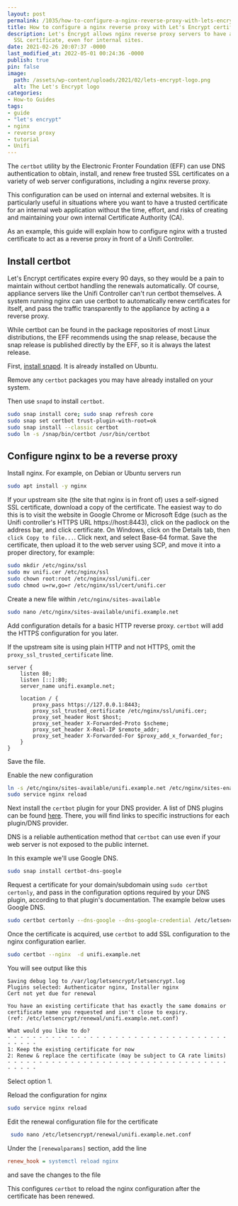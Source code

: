 ```yaml
---
layout: post
permalink: /1035/how-to-configure-a-nginx-reverse-proxy-with-lets-encrypt-certificates
title: How to configure a nginx reverse proxy with Let's Encrypt certificates
description: Let's Encrypt allows nginx reverse proxy servers to have a real, trusted
  SSL certificate, even for internal sites.
date: 2021-02-26 20:07:37 -0000
last_modified_at: 2022-05-01 00:24:36 -0000
publish: true
pin: false
image:
  path: /assets/wp-content/uploads/2021/02/lets-encrypt-logo.png
  alt: The Let's Encrypt logo
categories:
- How-to Guides
tags:
- guide
- "let's encrypt"
- nginx
- reverse proxy
- tutorial
- Unifi
---
```

The `certbot` utility by the Electronic Fronter Foundation (EFF) can use DNS
authentication to obtain, install, and renew free trusted SSL certificates on
a variety of web server configurations, including a nginx reverse proxy.

This configuration can be used on internal and external websites. It is
particularly useful in situations where you want to have a trusted certificate
for an internal web application without the time, effort, and risks of
creating and maintaining your own internal Certificate Authority (CA).

As an example, this guide will explain how to configure nginx with a trusted
certificate to act as a reverse proxy in front of a Unifi Controller.

## Install certbot

Let's Encrypt certificates expire every 90 days, so they would be a pain to
maintain without certbot handling the renewals automatically. Of course,
appliance servers like the Unifi Controller can't run certbot themselves. A
system running nginx can use certbot to automatically renew certificates for
itself, and pass the traffic transparently to the appliance by acting a a
reverse proxy.

While certbot can be found in the package repositories of most Linux
distributions, the EFF recommends using the snap release, because the snap
release is published directly by the EFF, so it is always the latest release.

First, [install snapd](https://snapcraft.io/docs/installing-snapd). It is
already installed on Ubuntu.

Remove any `certbot` packages you may have already installed on your system.

Then use `snapd` to install `certbot`.

```bash
sudo snap install core; sudo snap refresh core
sudo snap set certbot trust-plugin-with-root=ok
sudo snap install --classic certbot
sudo ln -s /snap/bin/certbot /usr/bin/certbot
```

## Configure nginx to be a reverse proxy

Install nginx. For example, on Debian or Ubuntu servers run

```bash
sudo apt install -y nginx
```

If your upstream site (the site that nginx is in front of) uses a self-signed
SSL certificate, download a copy of the certificate. The easiest way to do
this is to visit the website in Google Chrome or Microsoft Edge (such as the
Unifi controller's HTTPS URL https://host:8443), click on the padlock on the
address bar, and click certificate. On Windows, click on the Details tab, then
`click Copy to file...`. Click next, and select Base-64 format. Save the
certificate, then upload it to the web server using SCP, and move it into a
proper directory, for example:

```bash
sudo mkdir /etc/nginx/ssl
sudo mv unifi.cer /etc/nginx/ssl
sudo chown root:root /etc/nginx/ssl/unifi.cer
sudo chmod u=rw,go=r /etc/nginx/ssl/cert/unifi.cer
```

Create a new file within `/etc/nginx/sites-available`

```bash
sudo nano /etc/nginx/sites-available/unifi.example.net
```

Add configuration details for a basic HTTP reverse proxy. `certbot` will add
the HTTPS configuration for you later.

If the upstream site is using plain HTTP and not HTTPS, omit the
`proxy_ssl_trusted_certificate` line.

```nginx
server {
    listen 80;
    listen [::]:80;
    server_name unifi.example.net;

    location / {
        proxy_pass https://127.0.0.1:8443;
        proxy_ssl_trusted_certificate /etc/nginx/ssl/unifi.cer;
        proxy_set_header Host $host;
        proxy_set_header X-Forwarded-Proto $scheme;
        proxy_set_header X-Real-IP $remote_addr;
        proxy_set_header X-Forwarded-For $proxy_add_x_forwarded_for;
    }
}
```

Save the file.

Enable the new configuration

```bash
ln -s /etc/nginx/sites-available/unifi.example.net /etc/nginx/sites-enabled/unifi.example.net
sudo service nginx reload
```

Next install the `certbot` plugin for your DNS provider. A list of DNS plugins
can be found [here](https://certbot.eff.org/docs/using.html#dns-plugins).
There, you will find links to specific instructions for each plugin/DNS
provider.

DNS is a reliable authentication method that `certbot` can use even if your
web server is not exposed to the public internet.

In this example we'll use Google DNS.

```bash
sudo snap install certbot-dns-google
```

Request a certificate for your domain/subdomain using `sudo certbot certonly`,
and pass in the configuration options required by your DNS plugin, according
to that plugin's documentation. The example below uses Google DNS.

```bash
sudo certbot certonly --dns-google --dns-google-credential /etc/letsencrypt/creds/google-dns-creds.json -d unifi.example.net
```

Once the certificate is acquired, use `certbot` to add SSL configuration to
the nginx configuration earlier.

```bash
sudo certbot --nginx  -d unifi.example.net
```

You will see output like this

```text
Saving debug log to /var/log/letsencrypt/letsencrypt.log
Plugins selected: Authenticator nginx, Installer nginx
Cert not yet due for renewal

You have an existing certificate that has exactly the same domains or certificate name you requested and isn't close to expiry.
(ref: /etc/letsencrypt/renewal/unifi.example.net.conf)

What would you like to do?
- - - - - - - - - - - - - - - - - - - - - - - - - - - - - - - - - - - - - - - -
1: Keep the existing certificate for now
2: Renew & replace the certificate (may be subject to CA rate limits)
- - - - - - - - - - - - - - - - - - - - - - - - - - - - - - - - - - - - - - - -
```

Select option 1.

Reload the configuration for nginx

```bash
sudo service nginx reload
```

Edit the renewal configuration file for the certificate

```bash
 sudo nano /etc/letsencrypt/renewal/unifi.example.net.conf
```

Under the `[renewalparams]` section, add the line

```ini
renew_hook = systemctl reload nginx
```

and save the changes to the file

This configures `certbot` to reload the nginx configuration after the
certificate has been renewed.
